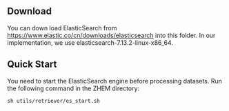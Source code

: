 ## Download
You can down load ElasticSearch from https://www.elastic.co/cn/downloads/elasticsearch into this folder.
In our implementation, we use elasticsearch-7.13.2-linux-x86_64.

## Quick Start
You need to start the ElasticSearch engine before processing datasets. Run the following command in the ZHEM directory:
```
sh utils/retriever/es_start.sh
```